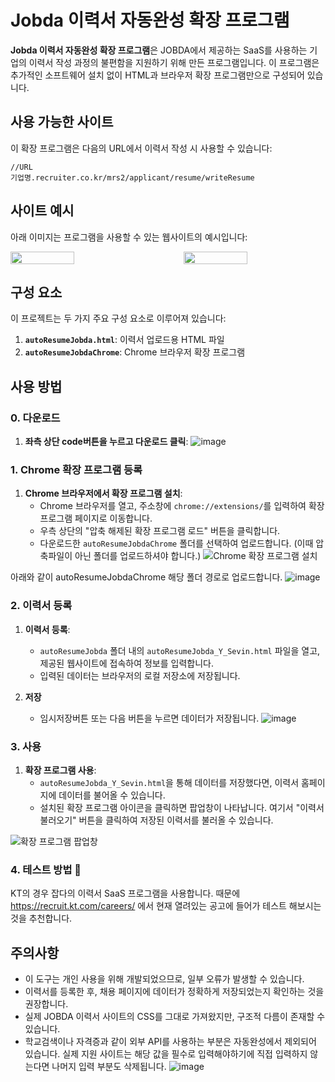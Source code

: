# Jobda 이력서 자동완성 확장 프로그램

**Jobda 이력서 자동완성 확장 프로그램**은 JOBDA에서 제공하는 SaaS를 사용하는 기업의 이력서 작성 과정의 불편함을 지원하기 위해 만든 프로그램입니다. 이 프로그램은 추가적인 소프트웨어 설치 없이 HTML과 브라우저 확장 프로그램만으로 구성되어 있습니다.

## 사용 가능한 사이트

이 확장 프로그램은 다음의 URL에서 이력서 작성 시 사용할 수 있습니다:

```plaintext
//URL
기업명.recruiter.co.kr/mrs2/applicant/resume/writeResume
```

## 사이트 예시

아래 이미지는 프로그램을 사용할 수 있는 웹사이트의 예시입니다:

<div style="display: flex; justify-content: space-between;">
  <img src="https://github.com/user-attachments/assets/7f7552fd-1794-41ad-8f0a-5c9b50ea8a53" style="width: 45%;"/>
  <img src="https://github.com/user-attachments/assets/18f31338-0dbd-430d-8ad3-94b9fb473080" style="width: 45%;"/>
</div>

## 구성 요소

이 프로젝트는 두 가지 주요 구성 요소로 이루어져 있습니다:

1. **`autoResumeJobda.html`**: 이력서 업로드용 HTML 파일
2. **`autoResumeJobdaChrome`**: Chrome 브라우저 확장 프로그램

## 사용 방법

### 0. 다운로드 
1. **좌측 상단 code버튼을 누르고 다운로드 클릭**:
![image](https://github.com/user-attachments/assets/a2392be0-55f2-493e-bd55-49d70cbd5893)


### 1. Chrome 확장 프로그램 등록

1. **Chrome 브라우저에서 확장 프로그램 설치**:
   - Chrome 브라우저를 열고, 주소창에 `chrome://extensions/`를 입력하여 확장 프로그램 페이지로 이동합니다.
   - 우측 상단의 "압축 해제된 확장 프로그램 로드" 버튼을 클릭합니다.
   - 다운로드한 `autoResumeJobdaChrome` 폴더를 선택하여 업로드합니다. (이때 압축파일이 아닌 폴더를 업로드하셔야 합니다.)
![Chrome 확장 프로그램 설치](https://github.com/user-attachments/assets/97504e91-ca1a-49b0-8440-b4b38d4bb4dc)

아래와 같이 autoResumeJobdaChrome 해당 폴더 경로로 업로드합니다. 
![image](https://github.com/user-attachments/assets/80c5caf9-4d1b-4513-9584-fdca357b30f8)


### 2. 이력서 등록

1. **이력서 등록**:
   - `autoResumeJobda` 폴더 내의 `autoResumeJobda_Y_Sevin.html` 파일을 열고, 제공된 웹사이트에 접속하여 정보를 입력합니다.
   - 입력된 데이터는 브라우저의 로컬 저장소에 저장됩니다.

2. **저장**
   - 임시저장버튼 또는 다음 버튼을 누르면 데이터가 저장됩니다.
![image](https://github.com/user-attachments/assets/ce032c92-8f22-48a2-8883-9c26062233cb)


     

### 3. 사용

1. **확장 프로그램 사용**:
   - `autoResumeJobda_Y_Sevin.html`을 통해 데이터를 저장했다면, 이력서 홈페이지에 데이터를 불어올 수 있습니다.
   - 설치된 확장 프로그램 아이콘을 클릭하면 팝업창이 나타납니다. 여기서 "이력서 불러오기" 버튼을 클릭하여 저장된 이력서를 불러올 수 있습니다.
     
![확장 프로그램 팝업창](https://github.com/user-attachments/assets/97909805-2329-4384-a632-ccc7fb111f22)

### 4. 테스트 방법 🤔
KT의 경우 잡다의 이력서 SaaS 프로그램을 사용합니다. 때문에 https://recruit.kt.com/careers/ 에서 현재 열려있는 공고에 들어가 테스트 해보시는 것을 추천합니다.


## 주의사항
- 이 도구는 개인 사용을 위해 개발되었으므로, 일부 오류가 발생할 수 있습니다.
- 이력서를 등록한 후, 채용 페이지에 데이터가 정확하게 저장되었는지 확인하는 것을 권장합니다.
- 실제 JOBDA 이력서 사이트의 CSS를 그대로 가져왔지만, 구조적 다름이 존재할 수 있습니다.
- 학교검색이나 자격증과 같이 외부 API를 사용하는 부분은 자동완성에서 제외되어 있습니다. 실제 지원 사이트는 해당 값을 필수로 입력해야하기에 직접 입력하지 않는다면 나머지 입력 부분도 삭제됩니다.
![image](https://github.com/user-attachments/assets/7ba61132-dad2-4409-9911-d92dd48f8e4e)
